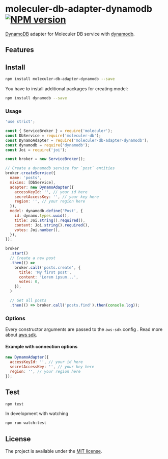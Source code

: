 # moleculer-db-adapter-dynamodb [![NPM version](https://img.shields.io/npm/v/moleculer-db-adapter-dynamodb.svg)](https://www.npmjs.com/package/moleculer-db-adapter-dynamodb)

[DynamoDB](https://aws.amazon.com/dynamodb) adapter for Moleculer DB service with [dynamodb](https://github.com/baseprime/dynamodb).

## Features

## Install

```sh
npm install moleculer-db-adapter-dynamodb --save
```

You have to install additional packages for creating model:

```bash
npm install dynamodb --save
```

### Usage

```js
'use strict';

const { ServiceBroker } = require('moleculer');
const DbService = require('moleculer-db');
const DynamoAdapter = require('moleculer-db-adapter-dynamodb');
const dynamodb = require('dynamodb');
const Joi = require('joi');

const broker = new ServiceBroker();

// Create a dynamodb service for `post` entities
broker.createService({
  name: 'posts',
  mixins: [DbService],
  adapter: new DynamoAdapter({
    accessKeyId: '', // your id here
    secretAccessKey: '', // your key here
    region: '', // your region here
  }),
  model: dynamodb.define('Post', {
    id: dynamo.types.uuid(),
    title: Joi.string().required(),
    content: Joi.string().required(),
    votes: Joi.number(),
  }),
});

broker
  .start()
  // Create a new post
  .then(() =>
    broker.call('posts.create', {
      title: 'My first post',
      content: 'Lorem ipsum...',
      votes: 0,
    }),
  )

  // Get all posts
  .then(() => broker.call('posts.find').then(console.log));
```

### Options

Every constructor arguments are passed to the `aws-sdk` config . Read more about [aws sdk](https://github.com/aws/aws-sdk-js).

#### Example with connection options

```js
new DynamoAdapter({
  accessKeyId: '', // your id here
  secretAccessKey: '', // your key here
  region: '', // your region here
});
```

## Test

```sh
npm test
```

In development with watching

```sh
npm run watch:test
```

## License

The project is available under the [MIT license](https://tldrlegal.com/license/mit-license).

